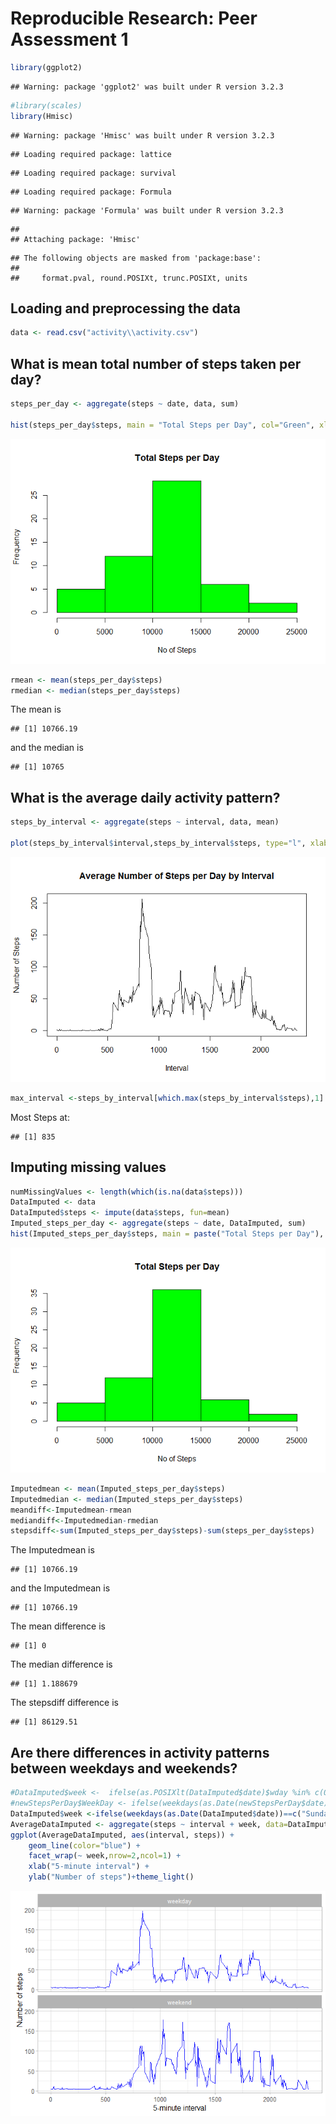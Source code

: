 # Reproducible Research: Peer Assessment 1


```r
library(ggplot2)
```

```
## Warning: package 'ggplot2' was built under R version 3.2.3
```

```r
#library(scales)
library(Hmisc)
```

```
## Warning: package 'Hmisc' was built under R version 3.2.3
```

```
## Loading required package: lattice
```

```
## Loading required package: survival
```

```
## Loading required package: Formula
```

```
## Warning: package 'Formula' was built under R version 3.2.3
```

```
## 
## Attaching package: 'Hmisc'
```

```
## The following objects are masked from 'package:base':
## 
##     format.pval, round.POSIXt, trunc.POSIXt, units
```

## Loading and preprocessing the data


```r
data <- read.csv("activity\\activity.csv")
```

## What is mean total number of steps taken per day?

```r
steps_per_day <- aggregate(steps ~ date, data, sum)

hist(steps_per_day$steps, main = "Total Steps per Day", col="Green", xlab="No of Steps")
```

![](PA1_template_files/figure-html/unnamed-chunk-3-1.png)

```r
rmean <- mean(steps_per_day$steps)
rmedian <- median(steps_per_day$steps)
```

The mean is 

```
## [1] 10766.19
```
and the median is  

```
## [1] 10765
```
## What is the average daily activity pattern?

```r
steps_by_interval <- aggregate(steps ~ interval, data, mean)

plot(steps_by_interval$interval,steps_by_interval$steps, type="l", xlab="Interval", ylab="Number of Steps",main="Average Number of Steps per Day by Interval")
```

![](PA1_template_files/figure-html/unnamed-chunk-6-1.png)

```r
max_interval <-steps_by_interval[which.max(steps_by_interval$steps),1]
```
Most Steps at:

```
## [1] 835
```
## Imputing missing values

```r
numMissingValues <- length(which(is.na(data$steps)))
DataImputed <- data
DataImputed$steps <- impute(data$steps, fun=mean)
Imputed_steps_per_day <- aggregate(steps ~ date, DataImputed, sum)
hist(Imputed_steps_per_day$steps, main = paste("Total Steps per Day"), col="Green", xlab="No of Steps")
```

![](PA1_template_files/figure-html/unnamed-chunk-8-1.png)

```r
Imputedmean <- mean(Imputed_steps_per_day$steps)
Imputedmedian <- median(Imputed_steps_per_day$steps)
meandiff<-Imputedmean-rmean
mediandiff<-Imputedmedian-rmedian
stepsdiff<-sum(Imputed_steps_per_day$steps)-sum(steps_per_day$steps)
```
The Imputedmean is 

```
## [1] 10766.19
```
and the Imputedmean is  

```
## [1] 10766.19
```
The mean difference is 

```
## [1] 0
```
The median difference is 

```
## [1] 1.188679
```
The stepsdiff difference is 

```
## [1] 86129.51
```
## Are there differences in activity patterns between weekdays and weekends?

```r
#DataImputed$week <-  ifelse(as.POSIXlt(DataImputed$date)$wday %in% c(0,6), 'weekend', 'weekday')
#newStepsPerDay$WeekDay <- ifelse(weekdays(as.Date(newStepsPerDay$date))==c("Sunday"), "weekend", #"weekday") 
DataImputed$week <-ifelse(weekdays(as.Date(DataImputed$date))==c("Sunday"), "weekend", "weekday") 
AverageDataImputed <- aggregate(steps ~ interval + week, data=DataImputed, mean)
ggplot(AverageDataImputed, aes(interval, steps)) + 
    geom_line(color="blue") + 
    facet_wrap(~ week,nrow=2,ncol=1) +
    xlab("5-minute interval") + 
    ylab("Number of steps")+theme_light()
```

![](PA1_template_files/figure-html/unnamed-chunk-14-1.png)

